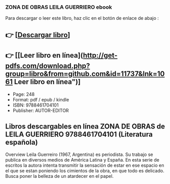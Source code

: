 ### ZONA DE OBRAS LEILA GUERRIERO ebook

Para descargar o leer este libro, haz clic en el botón de enlace de abajo :

## 👉  [**[Descargar libro](http://get-pdfs.com/download.php?group=libro&from=github.com&id=11737&lnk=1061 "Descargar libro")**]

## 👉  [**[Leer libro en línea](http://get-pdfs.com/download.php?group=libro&from=github.com&id=11737&lnk=1061 Leer libro en línea")**]




* Page: 248
* Format: pdf / epub / kindle
* ISBN: 9788461704101
* Publisher:  AUTOR-EDITOR 

## Libros descargables en línea ZONA DE OBRAS de LEILA GUERRIERO 9788461704101 (Literatura española)

Overview
Leila Guerreiro (1967, Argentina) es periodista. Su trabajo se publica en diversos medios de América Latina y España. En esta serie de escritos la autora intenta transmitir la sensación de estar en ese espacio en el que se estan poniendo los cimientos de la obra, en que todo es delicado. Busca poner la belleza de un atardecer en el papel.



